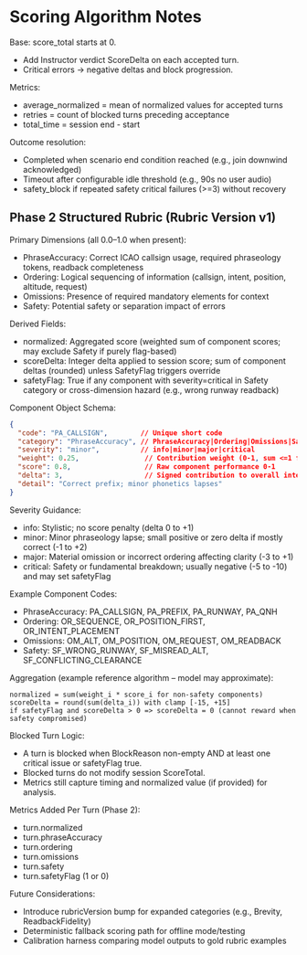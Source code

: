 # Scoring Algorithm Notes

Base: score_total starts at 0.
- Add Instructor verdict ScoreDelta on each accepted turn.
- Critical errors -> negative deltas and block progression.

Metrics:
- average_normalized = mean of normalized values for accepted turns
- retries = count of blocked turns preceding acceptance
- total_time = session end - start

Outcome resolution:
- Completed when scenario end condition reached (e.g., join downwind acknowledged)
- Timeout after configurable idle threshold (e.g., 90s no user audio)
- safety_block if repeated safety critical failures (>=3) without recovery

## Phase 2 Structured Rubric (Rubric Version v1)

Primary Dimensions (all 0.0–1.0 when present):

- PhraseAccuracy: Correct ICAO callsign usage, required phraseology tokens, readback completeness
- Ordering: Logical sequencing of information (callsign, intent, position, altitude, request)
- Omissions: Presence of required mandatory elements for context
- Safety: Potential safety or separation impact of errors

Derived Fields:

- normalized: Aggregated score (weighted sum of component scores; may exclude Safety if purely flag-based)
- scoreDelta: Integer delta applied to session score; sum of component deltas (rounded) unless SafetyFlag triggers override
- safetyFlag: True if any component with severity=critical in Safety category or cross-dimension hazard (e.g., wrong runway readback)

Component Object Schema:

```json
{
  "code": "PA_CALLSIGN",        // Unique short code
  "category": "PhraseAccuracy", // PhraseAccuracy|Ordering|Omissions|Safety
  "severity": "minor",          // info|minor|major|critical
  "weight": 0.25,                // Contribution weight (0-1, sum <=1 for non-safety comps)
  "score": 0.8,                  // Raw component performance 0-1
  "delta": 3,                    // Signed contribution to overall integer ScoreDelta
  "detail": "Correct prefix; minor phonetics lapses"
}
```

Severity Guidance:

- info: Stylistic; no score penalty (delta 0 to +1)
- minor: Minor phraseology lapse; small positive or zero delta if mostly correct (-1 to +2)
- major: Material omission or incorrect ordering affecting clarity (-3 to +1)
- critical: Safety or fundamental breakdown; usually negative (-5 to -10) and may set safetyFlag

Example Component Codes:

- PhraseAccuracy: PA_CALLSIGN, PA_PREFIX, PA_RUNWAY, PA_QNH
- Ordering: OR_SEQUENCE, OR_POSITION_FIRST, OR_INTENT_PLACEMENT
- Omissions: OM_ALT, OM_POSITION, OM_REQUEST, OM_READBACK
- Safety: SF_WRONG_RUNWAY, SF_MISREAD_ALT, SF_CONFLICTING_CLEARANCE

Aggregation (example reference algorithm – model may approximate):

```text
normalized = sum(weight_i * score_i for non-safety components)
scoreDelta = round(sum(delta_i)) with clamp [-15, +15]
if safetyFlag and scoreDelta > 0 => scoreDelta = 0 (cannot reward when safety compromised)
```

Blocked Turn Logic:

- A turn is blocked when BlockReason non-empty AND at least one critical issue or safetyFlag true.
- Blocked turns do not modify session ScoreTotal.
- Metrics still capture timing and normalized value (if provided) for analysis.

Metrics Added Per Turn (Phase 2):

- turn.normalized
- turn.phraseAccuracy
- turn.ordering
- turn.omissions
- turn.safety
- turn.safetyFlag (1 or 0)

Future Considerations:

- Introduce rubricVersion bump for expanded categories (e.g., Brevity, ReadbackFidelity)
- Deterministic fallback scoring path for offline mode/testing
- Calibration harness comparing model outputs to gold rubric examples
